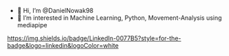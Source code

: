 - 👋 Hi, I’m @DanielNowak98
- 👀 I’m interested in Machine Learning, Python, Movement-Analysis using mediapipe


https://img.shields.io/badge/LinkedIn-0077B5?style=for-the-badge&logo=linkedin&logoColor=white

<!---
DanielNowak98/DanielNowak98 is a ✨ special ✨ repository because its `README.md` (this file) appears on your GitHub profile.
You can click the Preview link to take a look at your changes.
--->
